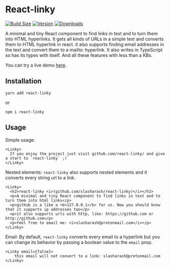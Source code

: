 # React-linky

[![Build Size](https://img.shields.io/bundlephobia/minzip/react-linky?label=bundle%20size&style=flat&colorA=000000&colorB=000000)](https://bundlephobia.com/result?p=react-linky)
[![Version](https://img.shields.io/npm/v/react-linky?style=flat&colorA=000000&colorB=000000)](https://www.npmjs.com/package/react-linky)
[![Downloads](http://img.shields.io/npm/dt/react-linky?style=flat&colorA=000000&colorB=000000)](https://www.npmjs.com/package/react-linky)

A minimal and tiny React component to find links in text and to turn them into HTML hyperlinks. It gets all kinds of URLs in a simple text and converts them to HTML hyperlink in react. it also supports finding email addresses in the text and convert them to a mailto: hyperlink. It also writes in TypeScript so has its types with itself. And all these features with less than a KBs.

You can try a live demo [here](https://codesandbox.io/s/react-linky-1kq1w).

## Installation

    yarn add react-linky

or

    npm i react-linky

## Usage

Simple usage:

    <Linky>
      If you enjoy the project just visit github.com/react-linky/ and give a start to `react-linky` ;)
    </Linky>

Nested elements:
`react-linky` also supports nested elements and it converts every string url to a link.

    <Linky>
      <h2>react-linky <i>(github.com/slasharash/react-linky)</i></h2>
      <p>A minimal and tiny React component to find links in text and to turn them into html links</p>
      <p>github is a like a <b>127.0.0.1</b> for us. Now you should know that it supports ip addresses too</p>
      <p>it also supports urls with http, like: https://github.com or http://github.com</p>
      <p>feel free to email me: <i>slasharash@protonmail.com</i></p>
    </Linky>

Email:
By default, `react-linky` converts every email to a hyperlink but you can change its behavior by passing a boolean value to the `email` prop.

    <Linky email={false}>
        this email will not convert to a link: slasharash@protonmail.com
    </Linky>
